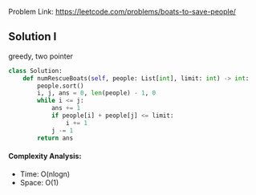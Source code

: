 Problem Link: https://leetcode.com/problems/boats-to-save-people/



## Solution I
greedy, two pointer

```python
class Solution:
    def numRescueBoats(self, people: List[int], limit: int) -> int:
        people.sort()
        i, j, ans = 0, len(people) - 1, 0
        while i <= j:
            ans += 1
            if people[i] + people[j] <= limit:
                i += 1
            j -= 1
        return ans
```

#### Complexity Analysis:
- Time: O(nlogn)
- Space: O(1)